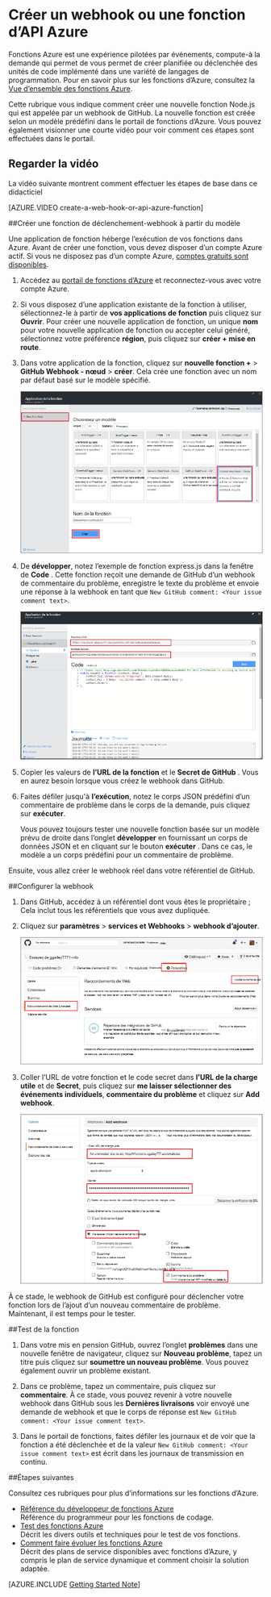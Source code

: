 <properties
   pageTitle="Créer un hook de web ou d’une fonction d’API Azure | Microsoft Azure"
   description="Utilisation des fonctions de Azure pour créer une fonction qui est appelée par un WebHook ou les API à appeler."
   services="azure-functions"
   documentationCenter="na"
   authors="ggailey777"
   manager="erikre"
   editor=""
   tags=""
   />

<tags
   ms.service="functions"
   ms.devlang="multiple"
   ms.topic="get-started-article"
   ms.tgt_pltfrm="multiple"
   ms.workload="na"
   ms.date="08/30/2016"
   ms.author="glenga"/>
   
# <a name="create-a-webhook-or-api-azure-function"></a>Créer un webhook ou une fonction d’API Azure

Fonctions Azure est une expérience pilotées par événements, compute-à la demande qui permet de vous permet de créer planifiée ou déclenchée des unités de code implémenté dans une variété de langages de programmation. Pour en savoir plus sur les fonctions d’Azure, consultez la [Vue d’ensemble des fonctions Azure](functions-overview.md).

Cette rubrique vous indique comment créer une nouvelle fonction Node.js qui est appelée par un webhook de GitHub. La nouvelle fonction est créée selon un modèle prédéfini dans le portail de fonctions d’Azure. Vous pouvez également visionner une courte vidéo pour voir comment ces étapes sont effectuées dans le portail.

## <a name="watch-the-video"></a>Regarder la vidéo

La vidéo suivante montrent comment effectuer les étapes de base dans ce didacticiel 

[AZURE.VIDEO create-a-web-hook-or-api-azure-function]

##<a name="create-a-webhook-triggered-function-from-the-template"></a>Créer une fonction de déclenchement-webhook à partir du modèle

Une application de fonction héberge l’exécution de vos fonctions dans Azure. Avant de créer une fonction, vous devez disposer d’un compte Azure actif. Si vous ne disposez pas d’un compte Azure, [comptes gratuits sont disponibles](https://azure.microsoft.com/free/). 

1. Accédez au [portail de fonctions d’Azure](https://functions.azure.com/signin) et reconnectez-vous avec votre compte Azure.

2. Si vous disposez d’une application existante de la fonction à utiliser, sélectionnez-le à partir de **vos applications de fonction** puis cliquez sur **Ouvrir**. Pour créer une nouvelle application de fonction, un unique **nom** pour votre nouvelle application de fonction ou accepter celui généré, sélectionnez votre préférence **région**, puis cliquez sur **créer + mise en route**. 

3. Dans votre application de la fonction, cliquez sur **nouvelle fonction +** > **GitHub Webhook - nœud** > **créer**. Cela crée une fonction avec un nom par défaut basé sur le modèle spécifié. 

    ![Créer une nouvelle fonction de webhook de GitHub](./media/functions-create-a-web-hook-or-api-function/functions-create-new-github-webhook.png) 

4. De **développer**, notez l’exemple de fonction express.js dans la fenêtre de **Code** . Cette fonction reçoit une demande de GitHub d’un webhook de commentaire du problème, enregistre le texte du problème et envoie une réponse à la webhook en tant que `New GitHub comment: <Your issue comment text>`.


    ![Créer une nouvelle fonction de webhook de GitHub](./media/functions-create-a-web-hook-or-api-function/functions-new-webhook-in-portal.png) 

5. Copier les valeurs de **l’URL de la fonction** et le **Secret de GitHub** . Vous en aurez besoin lorsque vous créez le webhook dans GitHub. 

6. Faites défiler jusqu'à **l’exécution**, notez le corps JSON prédéfini d’un commentaire de problème dans le corps de la demande, puis cliquez sur **exécuter**. 
 
    Vous pouvez toujours tester une nouvelle fonction basée sur un modèle prévu de droite dans l’onglet **développer** en fournissant un corps de données JSON et en cliquant sur le bouton **exécuter** . Dans ce cas, le modèle a un corps prédéfini pour un commentaire de problème. 
 
Ensuite, vous allez créer le webhook réel dans votre référentiel de GitHub.

##<a name="configure-the-webhook"></a>Configurer la webhook

1. Dans GitHub, accédez à un référentiel dont vous êtes le propriétaire ; Cela inclut tous les référentiels que vous avez dupliquée.
 
2. Cliquez sur **paramètres** > **services et Webhooks** > **webhook d’ajouter**.

    ![Créer une nouvelle fonction de webhook de GitHub](./media/functions-create-a-web-hook-or-api-function/functions-create-new-github-webhook-2.png)   

3. Coller l’URL de votre fonction et le code secret dans **l’URL de la charge utile** et de **Secret**, puis cliquez sur **me laisser sélectionner des événements individuels**, **commentaire du problème** et cliquez sur **Add webhook**.

    ![Créer une nouvelle fonction de webhook de GitHub](./media/functions-create-a-web-hook-or-api-function/functions-create-new-github-webhook-3.png) 

À ce stade, le webhook de GitHub est configuré pour déclencher votre fonction lors de l’ajout d’un nouveau commentaire de problème.  
Maintenant, il est temps pour le tester.

##<a name="test-the-function"></a>Test de la fonction

1. Dans votre mis en pension GitHub, ouvrez l’onglet **problèmes** dans une nouvelle fenêtre de navigateur, cliquez sur **Nouveau problème**, tapez un titre puis cliquez sur **soumettre un nouveau problème**. Vous pouvez également ouvrir un problème existant.

2. Dans ce problème, tapez un commentaire, puis cliquez sur **commentaire**. À ce stade, vous pouvez revenir à votre nouvelle webhook dans GitHub sous les **Dernières livraisons** voir envoyé une demande de webhook et que le corps de réponse est `New GitHub comment: <Your issue comment text>`.

3. Dans le portail de fonctions, faites défiler les journaux et de voir que la fonction a été déclenchée et de la valeur `New GitHub comment: <Your issue comment text>` est écrit dans les journaux de transmission en continu.


##<a name="next-steps"></a>Étapes suivantes

Consultez ces rubriques pour plus d’informations sur les fonctions d’Azure.

+ [Référence du développeur de fonctions Azure](functions-reference.md)  
Référence du programmeur pour les fonctions de codage.
+ [Test des fonctions Azure](functions-test-a-function.md)  
Décrit les divers outils et techniques pour le test de vos fonctions.
+ [Comment faire évoluer les fonctions Azure](functions-scale.md)  
Décrit des plans de service disponibles avec fonctions d’Azure, y compris le plan de service dynamique et comment choisir la solution adaptée.  


[AZURE.INCLUDE [Getting Started Note](../../includes/functions-get-help.md)]
